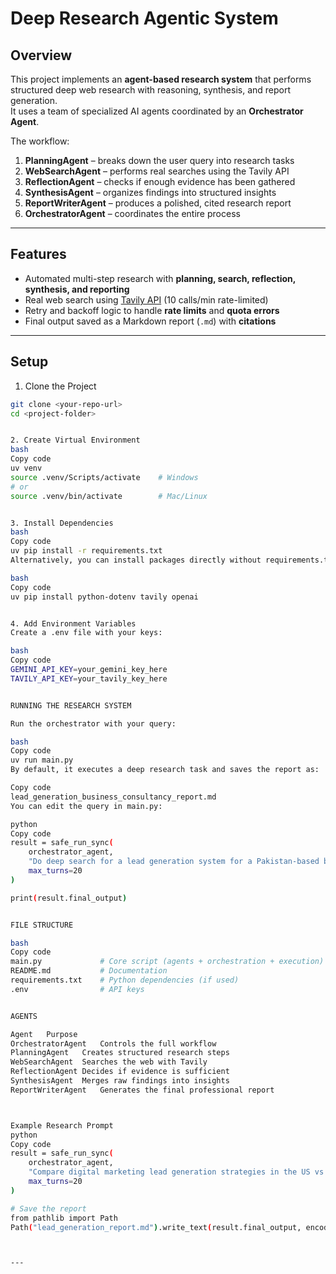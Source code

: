 # Deep Research Agentic System

##  Overview
This project implements an **agent-based research system** that performs structured deep web research with reasoning, synthesis, and report generation.  
It uses a team of specialized AI agents coordinated by an **Orchestrator Agent**.  

The workflow:  
1. **PlanningAgent** – breaks down the user query into research tasks  
2. **WebSearchAgent** – performs real searches using the Tavily API  
3. **ReflectionAgent** – checks if enough evidence has been gathered  
4. **SynthesisAgent** – organizes findings into structured insights  
5. **ReportWriterAgent** – produces a polished, cited research report  
6. **OrchestratorAgent** – coordinates the entire process  

---

##  Features
- Automated multi-step research with **planning, search, reflection, synthesis, and reporting**  
- Real web search using [Tavily API](https://tavily.com) (10 calls/min rate-limited)  
- Retry and backoff logic to handle **rate limits** and **quota errors**  
- Final output saved as a Markdown report (`.md`) with **citations**  

---

##  Setup

1. Clone the Project
```bash
git clone <your-repo-url>
cd <project-folder>


2. Create Virtual Environment
bash
Copy code
uv venv
source .venv/Scripts/activate    # Windows
# or
source .venv/bin/activate        # Mac/Linux


3. Install Dependencies
bash
Copy code
uv pip install -r requirements.txt
Alternatively, you can install packages directly without requirements.txt:

bash
Copy code
uv pip install python-dotenv tavily openai


4. Add Environment Variables
Create a .env file with your keys:

bash
Copy code
GEMINI_API_KEY=your_gemini_key_here
TAVILY_API_KEY=your_tavily_key_here


RUNNING THE RESEARCH SYSTEM

Run the orchestrator with your query:

bash
Copy code
uv run main.py
By default, it executes a deep research task and saves the report as:

Copy code
lead_generation_business_consultancy_report.md
You can edit the query in main.py:

python
Copy code
result = safe_run_sync(
    orchestrator_agent,
    "Do deep search for a lead generation system for a Pakistan-based business services consultancyy.",
    max_turns=20
)

print(result.final_output)


FILE STRUCTURE

bash
Copy code
main.py             # Core script (agents + orchestration + execution)
README.md           # Documentation
requirements.txt    # Python dependencies (if used)
.env                # API keys


AGENTS

Agent	Purpose
OrchestratorAgent	Controls the full workflow
PlanningAgent	Creates structured research steps
WebSearchAgent	Searches the web with Tavily
ReflectionAgent	Decides if evidence is sufficient
SynthesisAgent	Merges raw findings into insights
ReportWriterAgent	Generates the final professional report



Example Research Prompt
python
Copy code
result = safe_run_sync(
    orchestrator_agent,
    "Compare digital marketing lead generation strategies in the US vs Pakistan for SMEs.",
    max_turns=20
)

# Save the report
from pathlib import Path
Path("lead_generation_report.md").write_text(result.final_output, encoding="utf-8")



---

